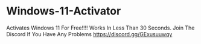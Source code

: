 # Windows-11-Activator
Activates Windows 11 For Free!!!! Works In Less Than 30 Seconds.
Join The Discord If You Have Any Problems https://discord.gg/GExusuuwqy

